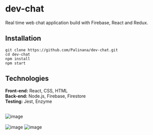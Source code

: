 # dev-chat
Real time web chat application build with Firebase, React and Redux. 

## Installation
```
git clone https://github.com/Palinana/dev-chat.git
cd dev-chat
npm install
npm start
```

## Technologies
<b>Front-end:</b> React, CSS, HTML<br/>
<b>Back-end:</b> Node.js, Firebase, Firestore<br/>
<b>Testing:</b> Jest, Enzyme<br/>
<br/>

![image](https://user-images.githubusercontent.com/26104823/69076154-dfd86500-0a00-11ea-8147-7f189910a7ff.png)
<br/>
<br/>
![image](https://user-images.githubusercontent.com/26104823/69384716-0f020700-0c8b-11ea-8758-d8551f800043.png)
![image](https://user-images.githubusercontent.com/26104823/69680442-e6a64e00-1078-11ea-92ff-ce8f662ee83d.jpg)
